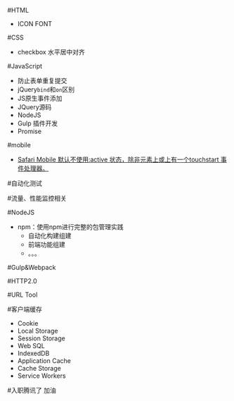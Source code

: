 #HTML
+ ICON FONT

#CSS
+ checkbox 水平居中对齐


#JavaScript
+ 防止表单重复提交
+ jQuery`bind`和`on`区别
+ JS原生事件添加
+ JQuery源码
+ NodeJS
+ Gulp 插件开发
+ Promise


#mobile
+ [Safari Mobile 默认不使用:active 状态，除非元素上或<body>上有一个touchstart 事件处理器。](http://www.zhuowenli.com/diary/frontend-mobile-bug-notes.html)

#自动化测试

#流量、性能监控相关

#NodeJS
+ npm：使用npm进行完整的包管理实践
    * 自动化构建组建
    * 前端功能组建
    * 。。。

#Gulp&Webpack

#HTTP2.0

#URL Tool

#客户端缓存
+ Cookie
+ Local Storage
+ Session Storage
+ Web SQL
+ IndexedDB
+ Application Cache
+ Cache Storage
+ Service Workers

#入职腾讯了  加油
